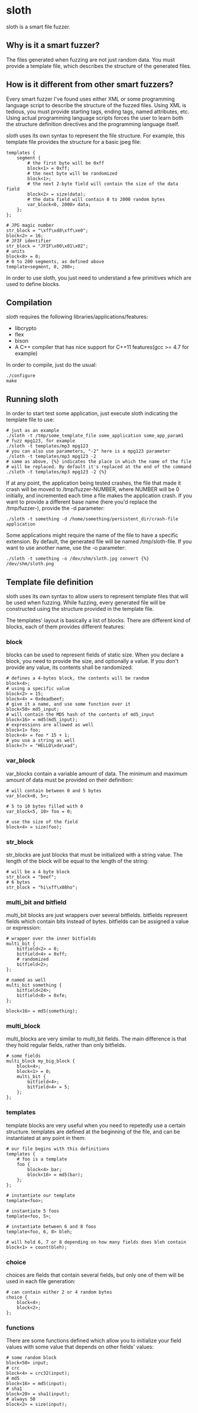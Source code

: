 sloth
=====

sloth is a smart file fuzzer.

## Why is it a smart fuzzer? ##

The files generated when fuzzing are not just random data. You must 
provide a template file, which describes the structure of the generated 
files.

## How is it different from other smart fuzzers? ##

Every smart fuzzer I've found uses either XML or some programming 
language script to describe the structure of the fuzzed files. Using 
XML is tedious, you must provide starting tags, ending tags, named 
attributes, etc. Using actual programming language scripts forces the 
user to learn both the structure definition directives and the 
programming language itself.

*sloth* uses its own syntax to represent the file structure. For example, 
this template file provides the structure for a basic jpeg file:

```
templates { 
    segment {
        # the first byte will be 0xff
        block<1> = 0xff;
        # the next byte will be randomized
        block<1>;
        # the next 2-byte field will contain the size of the data field
        block<2> = size(data);
        # the data field will contain 0 to 2000 random bytes
        var_block<0, 2000> data;
    };
};

# JPG magic number
str_block = "\xff\xd8\xff\xe0";
block<2> = 16;
# JFIF identifier
str_block = "JFIF\x00\x01\x02";
# units
block<8> = 0; 
# 0 to 200 segments, as defined above
template<segment, 0, 200>; 
```

In order to use sloth, you just need to understand a few primitives 
which are used to define blocks.

## Compilation ##

*sloth* requires the following libraries/applications/features:

* libcrypto
* flex
* bison
* A C++ compiler that has nice support for C++11 features(gcc >= 4.7 for example)

In order to compile, just do the usual:

```Shell
./configure
make
```

## Running sloth ##

In order to start test some application, just execute sloth indicating 
the template file to use:

```Shell
# just as an example
./sloth -t /tmp/some_template_file some_application some_app_param1
# fuzz mpg123, for example
./sloth -t templates/mp3 mpg123
# you can also use parameters, "-2" here is a mpg123 parameter
./sloth -t templates/mp3 mpg123 -2
# same as above, {%} indicates the place in which the name of the file
# will be replaced. By default it's replaced at the end of the command
./sloth -t templates/mp3 mpg123 -2 {%}
```

If at any point, the application being tested crashes, the file that
made it crash will be moved to /tmp/fuzzer-NUMBER, where NUMBER will 
be 0 initially, and incremented each time a file makes the application 
crash. If you want to provide a different base name 
(here you'd replace the /tmp/fuzzer-), provide the -d parameter:
 
```Shell
./sloth -t something -d /home/something/persistent_dir/crash-file application
```

Some applications might require the name of the file to have a specific
extension. By default, the generated file will be named /tmp/sloth-file. 
If you want to use another name, use the -o parameter:

```Shell
./sloth -t something -o /dev/shm/sloth.jpg convert {%} /dev/shm/sloth.png
```

## Template file definition ##

sloth uses its own syntax to allow users to represent template files 
that will be used when fuzzing. While fuzzing, every generated file 
will be constructed using the structure provided in the template file. 

The templates' layout is basically a list of blocks. There are different 
kind of blocks, each of them provides different features:

### block ###

blocks can be used to represent fields of static size. When you declare 
a block, you need to provide the size, and optionally a value. If you 
don't provide any value, its contents shall be randomized:

```
# defines a 4-bytes block, the contents will be random
block<4>; 
# using a specific value
block<2> = 15;
block<4> = 0xdeadbeef;
# give it a name, and use some function over it
block<50> md5_input;
# will contain the MD5 hash of the contents of md5_input
block<16> = md5(md5_input); 
# expressions are allowed as well
block<1> foo;
block<4> = foo * 15 + 1;
# you use a string as well
block<7> = "HELLO\xde\xad";
```

### var_block ###

var_blocks contain a variable amount of data. The minimum and maximum 
amount of data must be provided on their definition:

```
# will contain between 0 and 5 bytes
var_block<0, 5>;
 
# 5 to 10 bytes filled with 0
var_block<5, 10> foo = 0;
 
# use the size of the field
block<4> = size(foo);
```

### str_block ###

str_blocks are just blocks that must be initialized with a string value. 
The length of the block will be equal to the length of the string:

```
# will be a 4 byte block
str_block = "beef";
# 6 bytes
str_block = "hi\xff\x08ho";
```

### multi_bit and bitfield ###

multi_bit blocks are just wrappers over several bitfields. bitfields 
represent fields which contain bits instead of bytes. bitfields can be 
assigned a value or expression:

```
# wrapper over the inner bitfields
multi_bit {
    bitfield<2> = 0;
    bitfield<4> = 0xff;
    # randomized
    bitfield<2>; 
};
 
# named as well
multi_bit something {
    bitfield<24>;
    bitfield<8> = 0xfe;
};
 
block<16> = md5(something);
```

### multi_block ###

multi_blocks are very similar to multi_bit fields. The main difference
is that they hold regular fields, rather than only bitfields.

```
# some fields
multi_block my_big_block {
    block<4>;
    block<1> = 0;
    multi_bit {
        bitfield<4>;
        bitfield<4> = 5;
    };
};
```


### templates ###

template blocks are very useful when you need to repetedly use a certain 
structure. templates are defined at the beginning of the file, and can 
be instantiated at any point in them:

```
# our file begins with this definitions
templates {
    # foo is a template
    foo {
        block<4> bar;
        block<16> = md5(bar);
    };
};
 
# instantiate our template
template<foo>;
 
# instantiate 5 foos
template<foo, 5>;
 
# instantiate between 6 and 8 foos
template<foo, 6, 8> bleh;
 
# will hold 6, 7 or 8 depending on how many fields does bleh contain
block<1> = count(bleh);
```

### choice ###

choices are fields that contain several fields, but only one of them 
will be used in each file generation:

```
# can contain either 2 or 4 random bytes
choice {
    block<4>;
    block<2>;
};
```

### functions ###

There are some functions defined which allow you to initialize your 
field values with some value that depends on other fields' values:

```
# some random block
block<50> input;
# crc
block<4> = crc32(input);
# md5
block<16> = md5(input);
# sha1
block<20> = sha1(input);
# always 50
block<2> = size(input);
```

